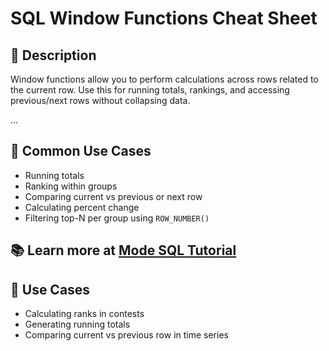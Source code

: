 # SQL Window Functions Cheat Sheet

## 📌 Description
Window functions allow you to perform calculations across rows related to the current row. Use this for running totals, rankings, and accessing previous/next rows without collapsing data.

...

## 🔄 Common Use Cases
- Running totals
- Ranking within groups
- Comparing current vs previous or next row
- Calculating percent change
- Filtering top-N per group using `ROW_NUMBER()`

📚 Learn more at [Mode SQL Tutorial](https://mode.com/sql-tutorial/sql-window-functions/)
---

## 📌 Use Cases
- Calculating ranks in contests
- Generating running totals
- Comparing current vs previous row in time series
